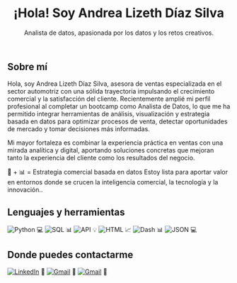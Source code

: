 

<header>
    <h1>¡Hola! Soy Andrea Lizeth Díaz Silva</h1>
    <p>Analista de datos, apasionada por los datos y los retos creativos.</p>
</header>

<section>
    <h2>Sobre mí</h2>
    <p>Hola, soy Andrea Lizeth Díaz Silva, asesora de ventas especializada en el sector automotriz con una sólida trayectoria impulsando el crecimiento comercial y la satisfacción del cliente. Recientemente amplié mi perfil profesional al completar un bootcamp como Analista de Datos, lo que me ha permitido integrar herramientas de análisis, visualización y estrategia basada en datos para optimizar procesos de venta, detectar oportunidades de mercado y tomar decisiones más informadas.

Mi mayor fortaleza es combinar la experiencia práctica en ventas con una mirada analítica y digital, aportando soluciones concretas que mejoran tanto la experiencia del cliente como los resultados del negocio.

🚗 + 📊 = Estrategia comercial basada en datos
Estoy lista para aportar valor en entornos donde se crucen la inteligencia comercial, la tecnología y la innovación..</p>



## Lenguajes y herramientas
![Python](https://img.shields.io/badge/Python-3776AB?style=for-the-badge&logo=python&logoColor=white) 💻
![SQL](https://img.shields.io/badge/SQL-CC2927?style=for-the-badge&logo=mysql&logoColor=white) 📊
![API](https://img.shields.io/badge/API-3776AB?style=for-the-badge&logo=api&logoColor=white) 💡
![HTML](https://img.shields.io/badge/HTML-E34F26?style=for-the-badge&logo=html5&logoColor=white) 📈
![Dash](https://img.shields.io/badge/Dash-008DE4?style=for-the-badge&logo=plotly&logoColor=white) 📊
![JSON](https://img.shields.io/badge/JSON-000000?style=for-the-badge&logo=json&logoColor=white) 💻
## Donde puedes contactarme
[![LinkedIn](https://img.shields.io/badge/LinkedIn-0077B5?style=for-the-badge&logo=linkedin&logoColor=white)](https://www.linkedin.com/in/andrea-lizeth-díaz-silva-b59834333) 👋
[![Gmail](https://img.shields.io/badge/Gmail-D14836?style=for-the-badge&logo=gmail&logoColor=white)](mailto:andrea96silvald@gmail.com) 📧
[![Gmail](https://img.shields.io/badge/Gmail-D14836?style=for-the-badge&logo=gmail&logoColor=white)](mailto:silvaandreina1005@gmail.com) 📧
